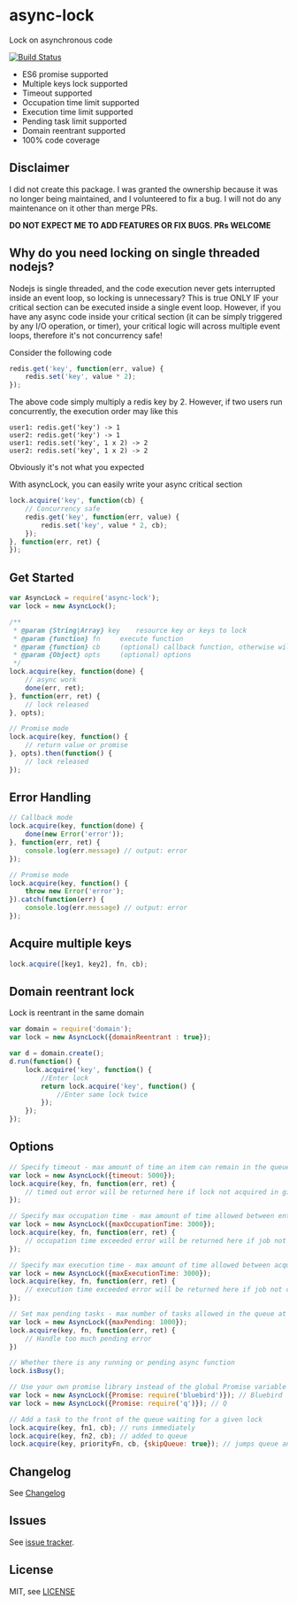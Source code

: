 # async-lock

Lock on asynchronous code

[![Build Status](https://travis-ci.org/rogierschouten/async-lock.svg?branch=master)](https://travis-ci.org/rogierschouten/async-lock)

* ES6 promise supported
* Multiple keys lock supported
* Timeout supported
* Occupation time limit supported
* Execution time limit supported
* Pending task limit supported
* Domain reentrant supported
* 100% code coverage

## Disclaimer

I did not create this package. I was granted the ownership because it was no longer being maintained, and I volunteered to fix a bug.
I will not do any maintenance on it other than merge PRs.

**DO NOT EXPECT ME TO ADD FEATURES OR FIX BUGS.  PRs WELCOME**


## Why do you need locking on single threaded nodejs?

Nodejs is single threaded, and the code execution never gets interrupted inside an event loop, so locking is unnecessary? This is true ONLY IF your critical section can be executed inside a single event loop.
However, if you have any async code inside your critical section (it can be simply triggered by any I/O operation, or timer), your critical logic will across multiple event loops, therefore it's not concurrency safe!

Consider the following code
```js
redis.get('key', function(err, value) {
	redis.set('key', value * 2);
});
```
The above code simply multiply a redis key by 2.
However, if two users run concurrently, the execution order may like this
```
user1: redis.get('key') -> 1
user2: redis.get('key') -> 1
user1: redis.set('key', 1 x 2) -> 2
user2: redis.set('key', 1 x 2) -> 2
```
Obviously it's not what you expected


With asyncLock, you can easily write your async critical section
```js
lock.acquire('key', function(cb) {
	// Concurrency safe
	redis.get('key', function(err, value) {
		redis.set('key', value * 2, cb);
	});
}, function(err, ret) {
});
```

## Get Started

```js
var AsyncLock = require('async-lock');
var lock = new AsyncLock();

/**
 * @param {String|Array} key 	resource key or keys to lock
 * @param {function} fn 	execute function
 * @param {function} cb 	(optional) callback function, otherwise will return a promise
 * @param {Object} opts 	(optional) options
 */
lock.acquire(key, function(done) {
	// async work
	done(err, ret);
}, function(err, ret) {
	// lock released
}, opts);

// Promise mode
lock.acquire(key, function() {
	// return value or promise
}, opts).then(function() {
	// lock released
});
```

## Error Handling

```js
// Callback mode
lock.acquire(key, function(done) {
	done(new Error('error'));
}, function(err, ret) {
	console.log(err.message) // output: error
});

// Promise mode
lock.acquire(key, function() {
	throw new Error('error');
}).catch(function(err) {
	console.log(err.message) // output: error
});
```

## Acquire multiple keys

```js
lock.acquire([key1, key2], fn, cb);
```

## Domain reentrant lock

Lock is reentrant in the same domain

```js
var domain = require('domain');
var lock = new AsyncLock({domainReentrant : true});

var d = domain.create();
d.run(function() {
	lock.acquire('key', function() {
		//Enter lock
		return lock.acquire('key', function() {
			//Enter same lock twice
		});
	});
});
```

## Options

```js
// Specify timeout - max amount of time an item can remain in the queue before acquiring the lock
var lock = new AsyncLock({timeout: 5000});
lock.acquire(key, fn, function(err, ret) {
	// timed out error will be returned here if lock not acquired in given time
});

// Specify max occupation time - max amount of time allowed between entering the queue and completing execution
var lock = new AsyncLock({maxOccupationTime: 3000});
lock.acquire(key, fn, function(err, ret) {
	// occupation time exceeded error will be returned here if job not completed in given time
});

// Specify max execution time - max amount of time allowed between acquiring the lock and completing execution
var lock = new AsyncLock({maxExecutionTime: 3000});
lock.acquire(key, fn, function(err, ret) {
	// execution time exceeded error will be returned here if job not completed in given time
});

// Set max pending tasks - max number of tasks allowed in the queue at a time
var lock = new AsyncLock({maxPending: 1000});
lock.acquire(key, fn, function(err, ret) {
	// Handle too much pending error
})

// Whether there is any running or pending async function
lock.isBusy();

// Use your own promise library instead of the global Promise variable
var lock = new AsyncLock({Promise: require('bluebird')}); // Bluebird
var lock = new AsyncLock({Promise: require('q')}); // Q

// Add a task to the front of the queue waiting for a given lock
lock.acquire(key, fn1, cb); // runs immediately
lock.acquire(key, fn2, cb); // added to queue
lock.acquire(key, priorityFn, cb, {skipQueue: true}); // jumps queue and runs before fn2
```

## Changelog

See [Changelog](./History.md)

## Issues

See [issue tracker](https://github.com/rogierschouten/async-lock/issues).

## License

MIT, see [LICENSE](./LICENSE)
